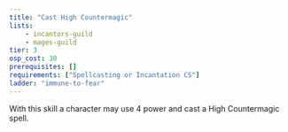 ```yaml
---
title: "Cast High Countermagic"
lists:
    - incantors-guild
    - mages-guild
tier: 3
osp_cost: 30
prerequisites: []
requirements: ["Spellcasting or Incantation CS"]
ladder: "immune-to-fear"
---
```

With this skill a character may use 4 power and cast a High Countermagic spell.